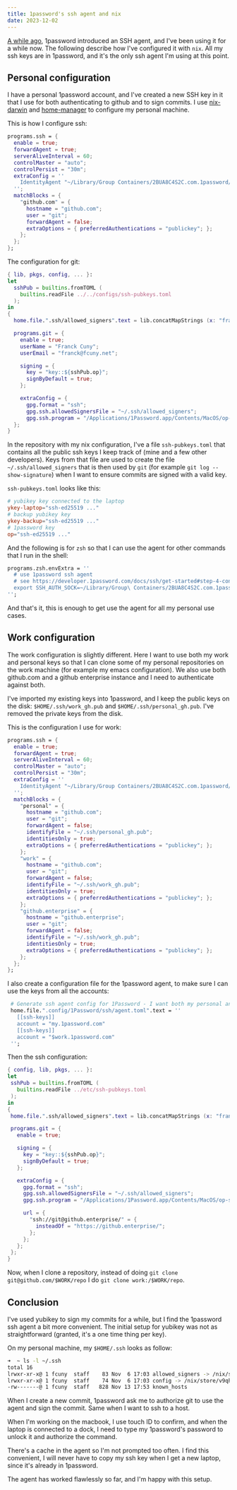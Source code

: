 ```yaml
---
title: 1password's ssh agent and nix
date: 2023-12-02
---
```


[A while ago](https://blog.1password.com/1password-ssh-agent/), 1password introduced an SSH agent, and I've been using it for a while now. The following describe how I've configured it with `nix`. All my ssh keys are in 1password, and it's the only ssh agent I'm using at this point.

## Personal configuration

I have a personal 1password account, and I've created a new SSH key in it that I use for both authenticating to github and to sign commits. I use [nix-darwin](http://daiderd.com/nix-darwin/) and [home-manager](https://github.com/nix-community/home-manager) to configure my personal machine.

This is how I configure ssh:

```nix
programs.ssh = {
  enable = true;
  forwardAgent = true;
  serverAliveInterval = 60;
  controlMaster = "auto";
  controlPersist = "30m";
  extraConfig = ''
    IdentityAgent "~/Library/Group Containers/2BUA8C4S2C.com.1password/t/agent.sock"
  '';
  matchBlocks = {
    "github.com" = {
      hostname = "github.com";
      user = "git";
      forwardAgent = false;
      extraOptions = { preferredAuthentications = "publickey"; };
    };
  };
};
```

The configuration for git:

```nix
{ lib, pkgs, config, ... }:
let
  sshPub = builtins.fromTOML (
    builtins.readFile ../../configs/ssh-pubkeys.toml
  );
in
{
  home.file.".ssh/allowed_signers".text = lib.concatMapStrings (x: "franck@fcuny.net ${x}\n") (with sshPub; [ ykey-laptop ykey-backup op ]);

  programs.git = {
    enable = true;
    userName = "Franck Cuny";
    userEmail = "franck@fcuny.net";

    signing = {
      key = "key::${sshPub.op}";
      signByDefault = true;
    };

    extraConfig = {
      gpg.format = "ssh";
      gpg.ssh.allowedSignersFile = "~/.ssh/allowed_signers";
      gpg.ssh.program = "/Applications/1Password.app/Contents/MacOS/op-ssh-sign";
  };
}
```

In the repository with my nix configuration, I've a file `ssh-pubkeys.toml` that contains all the public ssh keys I keep track of (mine and a few other developers). Keys from that file are used to create the file `~/.ssh/allowed_signers` that is then used by `git` (for example `git log --show-signature`) when I want to ensure commits are signed with a valid key.

`ssh-pubkeys.toml` looks like this:

```toml
# yubikey key connected to the laptop
ykey-laptop="ssh-ed25519 ..."
# backup yubikey key
ykey-backup="ssh-ed25519 ..."
# 1password key
op="ssh-ed25519 ..."
```

And the following is for `zsh` so that I can use the agent for other commands that I run in the shell:

```nix
programs.zsh.envExtra = ''
  # use 1password ssh agent
  # see https://developer.1password.com/docs/ssh/get-started#step-4-configure-your-ssh-or-git-client
  export SSH_AUTH_SOCK=~/Library/Group\ Containers/2BUA8C4S2C.com.1password/t/agent.sock
'';
```

And that's it, this is enough to get use the agent for all my personal use cases.

## Work configuration

The work configuration is slightly different. Here I want to use both my work and personal keys so that I can clone some of my personal repositories on the work machine (for example my emacs configuration). We also use both github.com and a github enterprise instance and I need to authenticate against both.

I've imported my existing keys into 1password, and I keep the public keys on the disk: `$HOME/.ssh/work_gh.pub` and `$HOME/.ssh/personal_gh.pub`. I've removed the private keys from the disk.

This is the configuration I use for work:

```nix
programs.ssh = {
  enable = true;
  forwardAgent = true;
  serverAliveInterval = 60;
  controlMaster = "auto";
  controlPersist = "30m";
  extraConfig = ''
    IdentityAgent "~/Library/Group Containers/2BUA8C4S2C.com.1password/t/agent.sock"
  '';
  matchBlocks = {
    "personal" = {
      hostname = "github.com";
      user = "git";
      forwardAgent = false;
      identifyFile = "~/.ssh/personal_gh.pub";
      identitiesOnly = true;
      extraOptions = { preferredAuthentications = "publickey"; };
    };
    "work" = {
      hostname = "github.com";
      user = "git";
      forwardAgent = false;
      identifyFile = "~/.ssh/work_gh.pub";
      identitiesOnly = true;
      extraOptions = { preferredAuthentications = "publickey"; };
    };
    "github.enterprise" = {
      hostname = "github.enterprise";
      user = "git";
      forwardAgent = false;
      identifyFile = "~/.ssh/work_gh.pub";
      identitiesOnly = true;
      extraOptions = { preferredAuthentications = "publickey"; };
    };
  };
};
```

I also create a configuration file for the 1password agent, to make sure I can use the keys from all the accounts:

```nix
 # Generate ssh agent config for 1Password - I want both my personal and work keys
 home.file.".config/1Password/ssh/agent.toml".text = ''
   [[ssh-keys]]
   account = "my.1password.com"
   [[ssh-keys]]
   account = "$work.1password.com"
 '';
```

Then the ssh configuration:

```nix
{ config, lib, pkgs, ... }:
let
 sshPub = builtins.fromTOML (
   builtins.readFile ../etc/ssh-pubkeys.toml
 );
in
{
 home.file.".ssh/allowed_signers".text = lib.concatMapStrings (x: "franck@fcuny.net ${x}\n") (with sshPub; [ work_laptop op ]);

 programs.git = {
   enable = true;

   signing = {
     key = "key::${sshPub.op}";
     signByDefault = true;
   };

   extraConfig = {
     gpg.format = "ssh";
     gpg.ssh.allowedSignersFile = "~/.ssh/allowed_signers";
     gpg.ssh.program = "/Applications/1Password.app/Contents/MacOS/op-ssh-sign";

     url = {
       "ssh://git@github.enterprise/" = {
         insteadOf = "https://github.enterprise/";
       };
     };
   };
 };
}
```

Now, when I clone a repository, instead of doing `git clone git@github.com/$WORK/repo` I do `git clone work:/$WORK/repo`.

## Conclusion

I've used yubikey to sign my commits for a while, but I find the 1password ssh agent a bit more convenient. The initial setup for yubikey was not as straightforward (granted, it's a one time thing per key).

On my personal machine, my `$HOME/.ssh` looks as follow:

```sh
➜  ~ ls -l ~/.ssh                                                                                                                           ~
total 16
lrwxr-xr-x@ 1 fcuny  staff    83 Nov  6 17:03 allowed_signers -> /nix/store/v9qhbr2vb7w6bd24ypbjjz59xis3g8y2-home-manager-files/.ssh/allowed_signers
lrwxr-xr-x@ 1 fcuny  staff    74 Nov  6 17:03 config -> /nix/store/v9qhbr2vb7w6bd24ypbjjz59xis3g8y2-home-manager-files/.ssh/config
-rw-------@ 1 fcuny  staff   828 Nov 13 17:53 known_hosts
```

When I create a new commit, 1password ask me to authorize git to use the agent and sign the commit. Same when I want to ssh to a host.

When I'm working on the macbook, I use touch ID to confirm, and when the laptop is connected to a dock, I need to type my 1password's password to unlock it and authorize the command.

There's a cache in the agent so I'm not prompted too often. I find this convenient, I will never have to copy my ssh key when I get a new laptop, since it's already in 1password.

The agent has worked flawlessly so far, and I'm happy with this setup.
